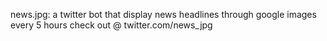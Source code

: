 news.jpg: a twitter bot that display news headlines through google images every 5 hours
check out @ twitter.com/news_jpg
